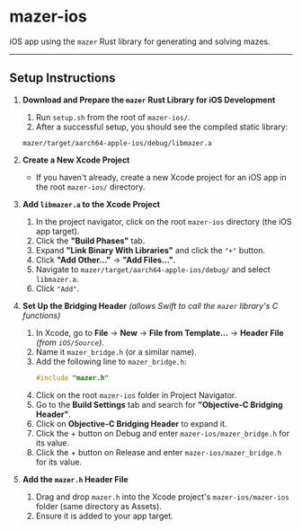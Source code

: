 # mazer-ios
iOS app using the `mazer` Rust library for generating and solving mazes.

---

## Setup Instructions
1. **Download and Prepare the `mazer` Rust Library for iOS Development**
    1. Run `setup.sh` from the root of `mazer-ios/`. 
    2. After a successful setup, you should see the compiled static library:  
      ```
      mazer/target/aarch64-apple-ios/debug/libmazer.a
      ```

2. **Create a New Xcode Project**
    - If you haven't already, create a new Xcode project for an iOS app in the root `mazer-ios/` directory.

3. **Add `libmazer.a` to the Xcode Project**
    1. In the project navigator, click on the root `mazer-ios` directory (the iOS app target).
    2. Click the **"Build Phases"** tab.
    3. Expand **"Link Binary With Libraries"** and click the `"+"` button.
    4. Click **"Add Other..."** → **"Add Files..."**.
    5. Navigate to `mazer/target/aarch64-apple-ios/debug/` and select `libmazer.a`.
    6. Click `"Add"`.

4. **Set Up the Bridging Header** *(allows Swift to call the `mazer` library's C functions)*
    1. In Xcode, go to **File** → **New** → **File from Template...** → **Header File** *(from `iOS/Source`)*.
    2. Name it `mazer_bridge.h` (or a similar name).
    3. Add the following line to `mazer_bridge.h`:
       ```c
       #include "mazer.h"
       ```
    4. Click on the root `mazer-ios` folder in Project Navigator. 
    5. Go to the **Build Settings** tab and search for **"Objective-C Bridging Header"**.
    6. Click on **Objective-C Bridging Header** to expand it.
    7. Click the + button on Debug and enter `mazer-ios/mazer_bridge.h` for its value. 
    8. Click the + button on Release and enter `mazer-ios/mazer_bridge.h` for its value. 

5. **Add the `mazer.h` Header File**
    1. Drag and drop `mazer.h` into the Xcode project's `mazer-ios/mazer-ios` folder (same directory as Assets).
    2. Ensure it is added to your app target.

